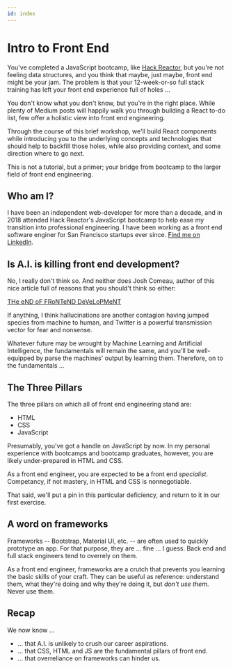 ```yaml
---
id: index
---
```


# Intro to Front End

You've completed a JavaScript bootcamp, like [Hack Reactor](https://www.galvanize.com/explore-hack-reactor-coding-bootcamps/), but you're not feeling data structures, and you think that maybe, just maybe, front end might be your jam. The problem is that your 12-week-or-so full stack training has left your front end experience full of holes ...

You don't know what you don't know, but you're in the right place. While plenty of Medium posts will happily walk you through building a React to-do list, few offer a holistic view into front end engineering.

Through the course of this brief workshop, we'll build React components while introducing you to the underlying concepts and technologies that should help to backfill those holes, while also providing context, and some direction where to go next.

This is not a tutorial, but a primer; your bridge from bootcamp to the larger field of front end engineering.

## Who am I?

I have been an independent web-developer for more than a decade, and in 2018 attended Hack Reactor's JavaScript bootcamp to help ease my transition into professional engineering. I have been working as a front end software enginer for San Francisco startups ever since. [Find me on LinkedIn](https://www.linkedin.com/in/mjcampagna/).

## Is A.I. is killing front end development?

No, I really don't think so. And neither does Josh Comeau, author of this nice article full of reasons that you should't think so either:

[THe eND oF FRoNTeND DeVeLoPMeNT](https://www.joshwcomeau.com/blog/the-end-of-frontend-development/)

If anything, I think hallucinations are another contagion having jumped species from machine to human, and Twitter is a powerful transmission vector for fear and nonsense.

Whatever future may be wrought by Machine Learning and Artificial Intelligence, the fundamentals will remain the same, and you'll be well-equipped by parse the machines' output by learning them. Therefore, on to the fundamentals ...

## The Three Pillars

The three pillars on which all of front end engineering stand are:

- HTML
- CSS
- JavaScript

Presumably, you've got a handle on JavaScript by now. In my personal experience with bootcamps and bootcamp graduates, however, you are likely under-prepared in HTML and CSS.

As a front end engineer, you are expected to be a front end _specialist_. Competancy, if not mastery, in HTML and CSS is nonnegotiable.

That said, we'll put a pin in this particular deficiency, and return to it in our first exercise.

## A word on frameworks

Frameworks -- Bootstrap, Material UI, etc. -- are often used to quickly prototype an app. For that purpose, they are ... fine ... I guess. Back end and full stack engineers tend to overrely on them.

As a front end engineer, frameworks are a crutch that prevents you learning the basic skills of your craft. They can be useful as reference: understand them, what they're doing and why they're doing it, but _don't use them_. Never use them.

## Recap

We now know ...

- ... that A.I. is unlikely to crush our career aspirations.
- ... that CSS, HTML and JS are the fundamental pillars of front end.
- ... that overreliance on frameworks can hinder us.

